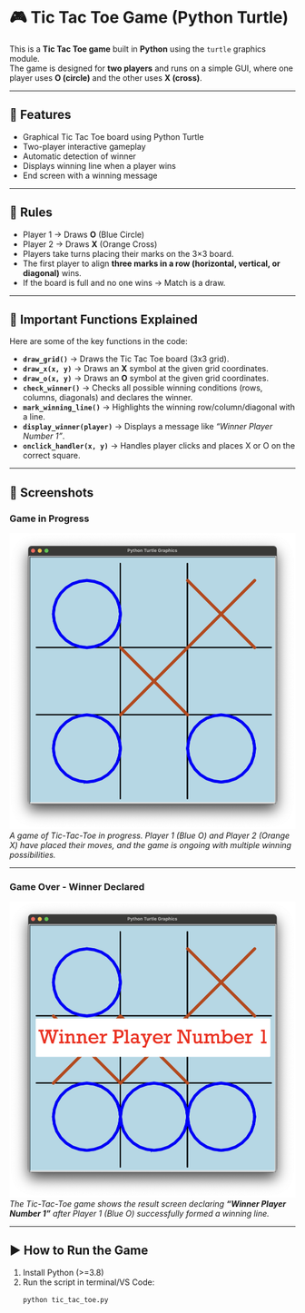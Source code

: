 # 🎮 Tic Tac Toe Game (Python Turtle)

This is a **Tic Tac Toe game** built in **Python** using the `turtle` graphics module.  
The game is designed for **two players** and runs on a simple GUI, where one player uses **O (circle)** and the other uses **X (cross)**.

---

## 🚀 Features
- Graphical Tic Tac Toe board using Python Turtle
- Two-player interactive gameplay
- Automatic detection of winner
- Displays winning line when a player wins
- End screen with a winning message

---

## 📝 Rules
- Player 1 → Draws **O** (Blue Circle)  
- Player 2 → Draws **X** (Orange Cross)  
- Players take turns placing their marks on the 3×3 board.  
- The first player to align **three marks in a row (horizontal, vertical, or diagonal)** wins.  
- If the board is full and no one wins → Match is a draw.

---

## 🔑 Important Functions Explained

Here are some of the key functions in the code:

- **`draw_grid()`** → Draws the Tic Tac Toe board (3x3 grid).  
- **`draw_x(x, y)`** → Draws an **X** symbol at the given grid coordinates.  
- **`draw_o(x, y)`** → Draws an **O** symbol at the given grid coordinates.  
- **`check_winner()`** → Checks all possible winning conditions (rows, columns, diagonals) and declares the winner.  
- **`mark_winning_line()`** → Highlights the winning row/column/diagonal with a line.  
- **`display_winner(player)`** → Displays a message like *“Winner Player Number 1”*.  
- **`onclick_handler(x, y)`** → Handles player clicks and places X or O on the correct square.  

---

## 📸 Screenshots

### Game in Progress  
![Tic Tac Toe Game Progress](screenshot-winner.png)
_A game of Tic-Tac-Toe in progress. Player 1 (Blue O) and Player 2 (Orange X) have placed their moves, and the game is ongoing with multiple winning possibilities._

---

### Game Over - Winner Declared  
![Tic Tac Toe Winner Screen](screenshot-game.png)
_The Tic-Tac-Toe game shows the result screen declaring **“Winner Player Number 1”** after Player 1 (Blue O) successfully formed a winning line._

---

## ▶️ How to Run the Game

1. Install Python (>=3.8)  
2. Run the script in terminal/VS Code:  
   ```bash
   python tic_tac_toe.py
